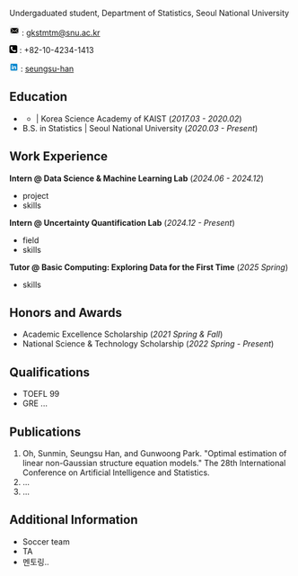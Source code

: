 Undergaduated student, Department of Statistics, Seoul National University

<img src="picture/mail.png" alt="email" width="18" height="18"> : gkstmtm@snu.ac.kr

<img src="picture/phone.png" alt="phone" width="14" height="14"> : +82-10-4234-1413

<img src="picture/linkedin.webp" alt="linkedin" width="16" height="16"> : [seungsu-han](https://www.linkedin.com/in/seungsu-han-a92201330/)

## Education	        		
- - | Korea Science Academy of KAIST (_2017.03 - 2020.02_)
- B.S. in Statistics | Seoul National University (_2020.03 - Present_)

## Work Experience
**Intern @ Data Science & Machine Learning Lab** (_2024.06 - 2024.12_)
- project
- skills

**Intern @ Uncertainty Quantification Lab** (_2024.12 - Present_)
- field
- skills

**Tutor @ Basic Computing: Exploring Data for the First Time** (_2025 Spring_)
- skills

## Honors and Awards
- Academic Excellence Scholarship (_2021 Spring & Fall_)
- National Science & Technology Scholarship (_2022 Spring - Present_)


## Qualifications
 - TOEFL 99
 - GRE ...

## Publications
1. Oh, Sunmin, Seungsu Han, and Gunwoong Park. "Optimal estimation of linear non-Gaussian structure equation models." The 28th International Conference on Artificial Intelligence and Statistics.
2. ...
3. ...


## Additional Information
- Soccer team
- TA
- 멘토링..

